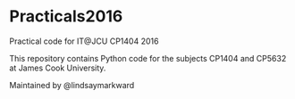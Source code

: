 # Practicals2016

Practical code for IT@JCU CP1404 2016

This repository contains Python code for the subjects CP1404 and CP5632 at James Cook University.

Maintained by @lindsaymarkward
